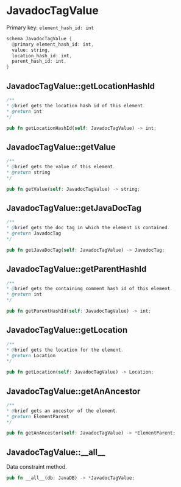 # JavadocTagValue

Primary key: `element_hash_id: int`

```rust
schema JavadocTagValue {
  @primary element_hash_id: int,
  value: string,
  location_hash_id: int,
  parent_hash_id: int,
}
```
## JavadocTagValue::getLocationHashId

```java
/**
* @brief gets the location hash id of this element.
* @return int
*/
```
```rust
pub fn getLocationHashId(self: JavadocTagValue) -> int;
```
## JavadocTagValue::getValue

```java
/**
* @brief gets the value of this element.
* @return string
*/
```
```rust
pub fn getValue(self: JavadocTagValue) -> string;
```
## JavadocTagValue::getJavaDocTag

```java
/**
* @brief gets the doc tag in which the element is contained.
* @return JavadocTag 
*/
```
```rust
pub fn getJavaDocTag(self: JavadocTagValue) -> JavadocTag;
```
## JavadocTagValue::getParentHashId

```java
/**
* @brief gets the containing comment hash id of this element.
* @return int
*/
```
```rust
pub fn getParentHashId(self: JavadocTagValue) -> int;
```
## JavadocTagValue::getLocation

```java
/**
* @brief gets the location for the element.
* @return Location
*/
```
```rust
pub fn getLocation(self: JavadocTagValue) -> Location;
```
## JavadocTagValue::getAnAncestor

```java
/**
* @brief gets an ancestor of the element.
* @return ElementParent 
*/
```
```rust
pub fn getAnAncestor(self: JavadocTagValue) -> *ElementParent;
```
## JavadocTagValue::\_\_all\_\_

Data constraint method.

```rust
pub fn __all__(db: JavaDB) -> *JavadocTagValue;
```
